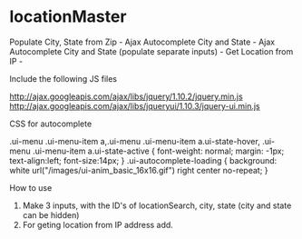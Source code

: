 locationMaster
==============

Populate City, State from Zip - Ajax Autocomplete  City and State - Ajax Autocomplete City and State (populate separate inputs) - Get Location from IP - 

Include the following JS files

http://ajax.googleapis.com/ajax/libs/jquery/1.10.2/jquery.min.js
http://ajax.googleapis.com/ajax/libs/jqueryui/1.10.3/jquery-ui.min.js
 
CSS for autocomplete

.ui-menu .ui-menu-item a,.ui-menu .ui-menu-item a.ui-state-hover, .ui-menu .ui-menu-item a.ui-state-active {
	font-weight: normal;
	margin: -1px;
	text-align:left;
	font-size:14px;
	}
.ui-autocomplete-loading { background: white url("/images/ui-anim_basic_16x16.gif") right center no-repeat; }


How to use
1) Make 3 inputs, with the ID's of locationSearch, city, state (city and state can be hidden)
2) For geting location from IP address add. <div id="locationFromIP"></div>


